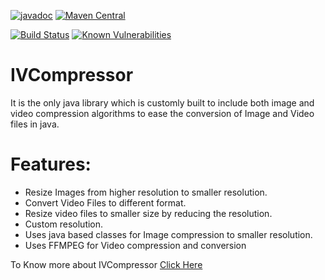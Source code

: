 [![javadoc](https://javadoc.io/badge2/io.github.techgnious/IVCompressor/javadoc.svg)](https://javadoc.io/doc/io.github.techgnious/IVCompressor)
[![Maven Central](https://maven-badges.herokuapp.com/maven-central/io.github.techgnious/IVCompressor/badge.svg)](https://maven-badges.herokuapp.com/maven-central/io.github.techgnious/IVCompressor)

[![Build Status](https://travis-ci.org/techgnious/IVCompressor.svg?branch=master)](https://travis-ci.org/techgnious/IVCompressor)
[![Known Vulnerabilities](https://snyk.io//test/github/techgnious/IVCompressor/badge.svg?targetFile=pom.xml)](https://snyk.io//test/github/techgnious/IVCompressor?targetFile=pom.xml)

# IVCompressor
It is the only java library which is customly built to include both image and video compression algorithms to ease the conversion of Image and Video files in java.

# Features:
- Resize Images from higher resolution to smaller resolution.
- Convert Video Files to different format.
- Resize video files to smaller size by reducing the resolution.
- Custom resolution.
- Uses java based classes for Image compression to smaller resolution.
- Uses FFMPEG for Video compression and conversion

To Know more about IVCompressor [Click Here](https://techgnious.github.io/IVCompressor)
